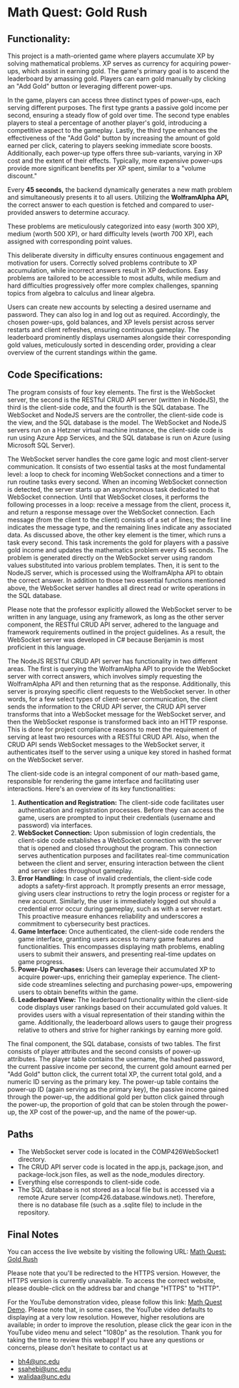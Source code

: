 # Math Quest: Gold Rush

## Functionality:
This project is a math-oriented game where players accumulate XP by solving mathematical problems. XP serves as currency for acquiring power-ups, which assist in earning gold. The game's primary goal is to ascend the leaderboard by amassing gold. Players can earn gold manually by clicking an "Add Gold" button or leveraging different power-ups.

In the game, players can access three distinct types of power-ups, each serving different purposes. The first type grants a passive gold income per second, ensuring a steady flow of gold over time. The second type enables players to steal a percentage of another player's gold, introducing a competitive aspect to the gameplay. Lastly, the third type enhances the effectiveness of the "Add Gold" button by increasing the amount of gold earned per click, catering to players seeking immediate score boosts. Additionally, each power-up type offers three sub-variants, varying in XP cost and the extent of their effects. Typically, more expensive power-ups provide more significant benefits per XP spent, similar to a "volume discount."

Every **45 seconds,** the backend dynamically generates a new math problem and simultaneously presents it to all users. Utilizing the **WolframAlpha API,** the correct answer to each question is fetched and compared to user-provided answers to determine accuracy.

These problems are meticulously categorized into easy (worth 300 XP), medium (worth 500 XP), or hard difficulty levels (worth 700 XP), each assigned with corresponding point values.

This deliberate diversity in difficulty ensures continuous engagement and motivation for users. Correctly solved problems contribute to XP accumulation, while incorrect answers result in XP deductions. Easy problems are tailored to be accessible to most adults, while medium and hard difficulties progressively offer more complex challenges, spanning topics from algebra to calculus and linear algebra.

Users can create new accounts by selecting a desired username and password. They can also log in and log out as required. Accordingly, the chosen power-ups, gold balances, and XP levels persist across server restarts and client refreshes, ensuring continuous gameplay. The leaderboard prominently displays usernames alongside their corresponding gold values, meticulously sorted in descending order, providing a clear overview of the current standings within the game.

## Code Specifications:
The program consists of four key elements. The first is the WebSocket server, the second is the RESTful CRUD API server (written in NodeJS), the third is the client-side code, and the fourth is the SQL database. The WebSocket and NodeJS servers are the controller, the client-side code is the view, and the SQL database is the model. The WebSocket and NodeJS servers run on a Hetzner virtual machine instance, the client-side code is run using Azure App Services, and the SQL database is run on Azure (using Microsoft SQL Server).

The WebSocket server handles the core game logic and most client-server communication. It consists of two essential tasks at the most fundamental level: a loop to check for incoming WebSocket connections and a timer to run routine tasks every second. When an incoming WebSocket connection is detected, the server starts up an asynchronous task dedicated to that WebSocket connection. Until that WebSocket closes, it performs the following processes in a loop: receive a message from the client, process it, and return a response message over the WebSocket connection. Each message (from the client to the client) consists of a set of lines; the first line indicates the message type, and the remaining lines indicate any associated data. As discussed above, the other key element is the timer, which runs a task every second. This task increments the gold for players with a passive gold income and updates the mathematics problem every 45 seconds. The problem is generated directly on the WebSocket server using random values substituted into various problem templates. Then, it is sent to the NodeJS server, which is processed using the WolframAlpha API to obtain the correct answer. In addition to those two essential functions mentioned above, the WebSocket server handles all direct read or write operations in the SQL database. 

Please note that the professor explicitly allowed the WebSocket server to be written in any language, using any framework, as long as the other server component, the RESTful CRUD API server, adhered to the language and framework requirements outlined in the project guidelines. As a result, the WebSocket server was developed in C# because Benjamin is most proficient in this language.

The NodeJS RESTful CRUD API server has functionality in two different areas. The first is querying the WolframAlpha API to provide the WebSocket server with correct answers, which involves simply requesting the WolframAlpha API and then returning that as the response. Additionally, this server is proxying specific client requests to the WebSocket server. In other words, for a few select types of client-server communication, the client sends the information to the CRUD API server, the CRUD API server transforms that into a WebSocket message for the WebSocket server, and then the WebSocket response is transformed back into an HTTP response. This is done for project compliance reasons to meet the requirement of serving at least two resources with a RESTful CRUD API. Also, when the CRUD API sends WebSocket messages to the WebSocket server, it authenticates itself to the server using a unique key stored in hashed format on the WebSocket server.

The client-side code is an integral component of our math-based game, responsible for rendering the game interface and facilitating user interactions. Here's an overview of its key functionalities:
1. **Authentication and Registration:** The client-side code facilitates user authentication and registration processes. Before they can access the game, users are prompted to input their credentials (username and password) via interfaces.
2. **WebSocket Connection:** Upon submission of login credentials, the client-side code establishes a WebSocket connection with the server that is opened and closed throughout the program. This connection serves authentication purposes and facilitates real-time communication between the client and server, ensuring interaction between the client and server sides throughout gameplay.
3. **Error Handling:** In case of invalid credentials, the client-side code adopts a safety-first approach. It promptly presents an error message, giving users clear instructions to retry the login process or register for a new account. Similarly, the user is immediately logged out should a credential error occur during gameplay, such as with a server restart. This proactive measure enhances reliability and underscores a commitment to cybersecurity best practices.
4. **Game Interface:** Once authenticated, the client-side code renders the game interface, granting users access to many game features and functionalities. This encompasses displaying math problems, enabling users to submit their answers, and presenting real-time updates on game progress.
5. **Power-Up Purchases:** Users can leverage their accumulated XP to acquire power-ups, enriching their gameplay experience. The client-side code streamlines selecting and purchasing power-ups, empowering users to obtain benefits within the game.
6. **Leaderboard View:** The leaderboard functionality within the client-side code displays user rankings based on their accumulated gold values. It provides users with a visual representation of their standing within the game. Additionally, the leaderboard allows users to gauge their progress relative to others and strive for higher rankings by earning more gold.

The final component, the SQL database, consists of two tables. The first consists of player attributes and the second consists of power-up attributes. The player table contains the username, the hashed password, the current passive income per second, the current gold amount earned per "Add Gold" button click, the current total XP, the current total gold, and a numeric ID serving as the primary key. The power-up table contains the power-up ID (again serving as the primary key), the passive income gained through the power-up, the additional gold per button click gained through the power-up, the proportion of gold that can be stolen through the power-up, the XP cost of the power-up, and the name of the power-up.

## Paths
- The WebSocket server code is located in the COMP426WebSocket1 directory.
- The CRUD API server code is located in the app.js, package.json, and package-lock.json files, as well as the node_modules directory.
- Everything else corresponds to client-side code.
- The SQL database is not stored as a local file but is accessed via a remote Azure server (comp426.database.windows.net). Therefore, there is no database file (such as a .sqlite file) to include in the repository.

## Final Notes
You can access the live website by visiting the following URL: 
[Math Quest: Gold Rush](http://426.absarka.com/SignUp.html)

Please note that you'll be redirected to the HTTPS version. However, the HTTPS version is currently unavailable. To access the correct website, please double-click on the address bar and change "HTTPS" to "HTTP".

For the YouTube demonstration video, please follow this link: [Math Quest Demo](https://youtu.be/gMhwrYIMRfM). Please note that, in some cases, the YouTube video defaults to displaying at a very low resolution. However, higher resolutions are available; in order to improve the resolution, please click the gear icon in the YouTube video menu and select "1080p" as the resolution. Thank you for taking the time to review this webapp! If you have any questions or concerns, please don't hesitate to contact us at
 - bh4@unc.edu
 - ssahebi@unc.edu
 - walidaa@unc.edu
